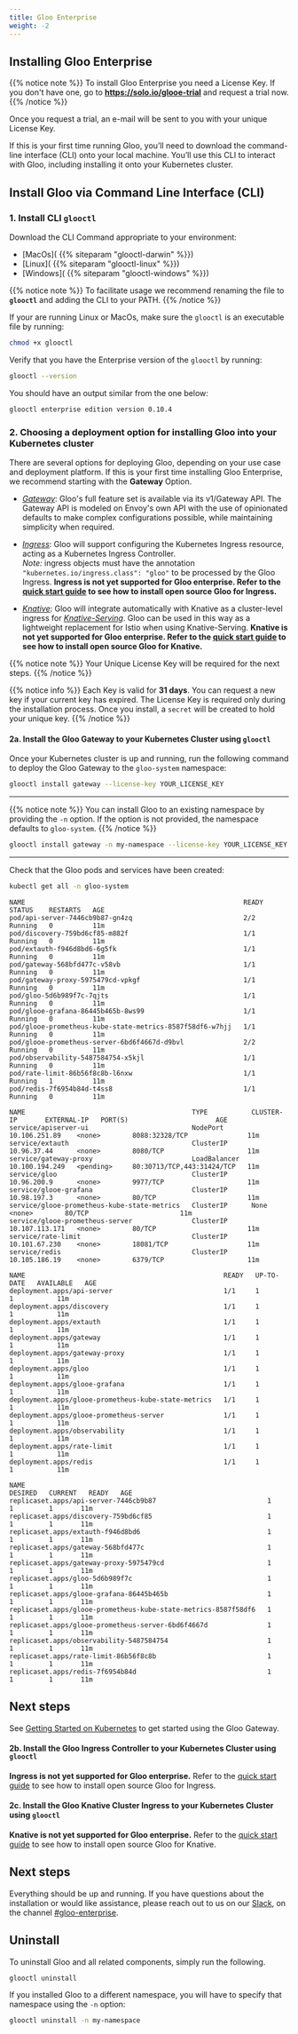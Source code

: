 ```yaml
---
title: Gloo Enterprise
weight: -2
---
```


## Installing Gloo Enterprise

{{% notice note %}}
To install Gloo Enterprise you need a License Key. If you don't have one, go to **https://solo.io/glooe-trial** and request a trial now.
{{% /notice %}} 


Once you request a trial, an e-mail will be sent to you with your unique License Key.

If this is your first time running Gloo, you’ll need to download the command-line interface (CLI) onto your local machine. You’ll use this CLI to interact with Gloo, including installing it onto your Kubernetes cluster.

<a name="cli_install"></a>

## Install Gloo via Command Line Interface (CLI)

### 1. Install CLI `glooctl`

Download the CLI Command appropriate to your environment: 

- [MacOs]( {{% siteparam "glooctl-darwin" %}})
- [Linux]( {{% siteparam "glooctl-linux" %}})
- [Windows]( {{% siteparam "glooctl-windows" %}})


{{% notice note %}}
To facilitate usage we recommend renaming the file to **`glooctl`** and adding the CLI to your PATH.
{{% /notice %}} 


If your are running Linux or MacOs, make sure the `glooctl` is an executable file by running:
```bash
chmod +x glooctl
```

Verify that you have the Enterprise version of the `glooctl` by running:

```bash
glooctl --version
```
You should have an output similar from the one below: 
```bash
glooctl enterprise edition version 0.10.4
```
### 2. Choosing a deployment option for installing Gloo into your Kubernetes cluster

There are several options for deploying Gloo, depending on your use case and deployment platform. If this is your first time installing Gloo Enterprise, we recommend starting with the **Gateway** Option.

* [*Gateway*](#gateway): Gloo's full feature set is available via its v1/Gateway API. The Gateway API is modeled on
Envoy's own API with the use of opinionated defaults to make complex configurations possible, while maintaining
simplicity when required.

* [*Ingress*](#ingress): Gloo will support configuring the Kubernetes Ingress resource, acting as a Kubernetes
Ingress Controller.  
*Note:* ingress objects must have the annotation `"kubernetes.io/ingress.class": "gloo"` to be processed by the Gloo Ingress. **Ingress is not yet supported for Gloo enterprise. Refer to the [quick start guide](../quick_start) to see how to install 
open source Gloo for Ingress.**

* [*Knative*](#knative): Gloo will integrate automatically with Knative as a cluster-level ingress for
[*Knative-Serving*](https://github.com/knative/serving). Gloo can be used in this way as a lightweight replacement
for Istio when using Knative-Serving.  **Knative is not yet supported for Gloo enterprise. Refer to the [quick start guide](../quick_start) to see how to install 
open source Gloo for Knative.**


<a name="gateway"></a>
{{% notice note %}}
Your Unique License Key will be required for the next steps.
{{% /notice %}} 



{{% notice info %}}
Each Key is valid for **31 days**. You can request a new key if your current key has expired.
The License Key is required only during the installation process. Once you install, a `secret` will be created to hold your unique key.
{{% /notice %}} 

#### 2a. Install the Gloo Gateway to your Kubernetes Cluster using `glooctl`

Once your Kubernetes cluster is up and running, run the following command to deploy the Gloo Gateway to the `gloo-system` namespace:

```bash
glooctl install gateway --license-key YOUR_LICENSE_KEY
```

---
{{% notice note %}}
You can install Gloo to an existing namespace by providing the `-n` option. If the option is not provided,
the namespace defaults to `gloo-system`.
{{% /notice  %}}

```bash
glooctl install gateway -n my-namespace --license-key YOUR_LICENSE_KEY
```

---

Check that the Gloo pods and services have been created:

```bash
kubectl get all -n gloo-system
```

```noop
NAME                                                       READY   STATUS    RESTARTS   AGE
pod/api-server-7446cb9b87-gn4zq                            2/2     Running   0          11m
pod/discovery-759bd6cf85-m882f                             1/1     Running   0          11m
pod/extauth-f946d8bd6-6g5fk                                1/1     Running   0          11m
pod/gateway-568bfd477c-v58vb                               1/1     Running   0          11m
pod/gateway-proxy-5975479cd-vpkgf                          1/1     Running   0          11m
pod/gloo-5d6b989f7c-7qjts                                  1/1     Running   0          11m
pod/glooe-grafana-86445b465b-8ws99                         1/1     Running   0          11m
pod/glooe-prometheus-kube-state-metrics-8587f58df6-w7hjj   1/1     Running   0          11m
pod/glooe-prometheus-server-6bd6f4667d-d9bvl               2/2     Running   0          11m
pod/observability-5487584754-x5kjl                         1/1     Running   0          11m
pod/rate-limit-86b56f8c8b-l6nxw                            1/1     Running   1          11m
pod/redis-7f6954b84d-t4ss8                                 1/1     Running   0          11m

NAME                                          TYPE           CLUSTER-IP       EXTERNAL-IP   PORT(S)                      AGE
service/apiserver-ui                          NodePort       10.106.251.89    <none>        8088:32328/TCP               11m
service/extauth                               ClusterIP      10.96.37.44      <none>        8080/TCP                     11m
service/gateway-proxy                         LoadBalancer   10.100.194.249   <pending>     80:30713/TCP,443:31424/TCP   11m
service/gloo                                  ClusterIP      10.96.200.9      <none>        9977/TCP                     11m
service/glooe-grafana                         ClusterIP      10.98.197.3      <none>        80/TCP                       11m
service/glooe-prometheus-kube-state-metrics   ClusterIP      None             <none>        80/TCP                       11m
service/glooe-prometheus-server               ClusterIP      10.107.113.171   <none>        80/TCP                       11m
service/rate-limit                            ClusterIP      10.101.67.230    <none>        18081/TCP                    11m
service/redis                                 ClusterIP      10.105.186.19    <none>        6379/TCP                     11m

NAME                                                  READY   UP-TO-DATE   AVAILABLE   AGE
deployment.apps/api-server                            1/1     1            1           11m
deployment.apps/discovery                             1/1     1            1           11m
deployment.apps/extauth                               1/1     1            1           11m
deployment.apps/gateway                               1/1     1            1           11m
deployment.apps/gateway-proxy                         1/1     1            1           11m
deployment.apps/gloo                                  1/1     1            1           11m
deployment.apps/glooe-grafana                         1/1     1            1           11m
deployment.apps/glooe-prometheus-kube-state-metrics   1/1     1            1           11m
deployment.apps/glooe-prometheus-server               1/1     1            1           11m
deployment.apps/observability                         1/1     1            1           11m
deployment.apps/rate-limit                            1/1     1            1           11m
deployment.apps/redis                                 1/1     1            1           11m

NAME                                                             DESIRED   CURRENT   READY   AGE
replicaset.apps/api-server-7446cb9b87                            1         1         1       11m
replicaset.apps/discovery-759bd6cf85                             1         1         1       11m
replicaset.apps/extauth-f946d8bd6                                1         1         1       11m
replicaset.apps/gateway-568bfd477c                               1         1         1       11m
replicaset.apps/gateway-proxy-5975479cd                          1         1         1       11m
replicaset.apps/gloo-5d6b989f7c                                  1         1         1       11m
replicaset.apps/glooe-grafana-86445b465b                         1         1         1       11m
replicaset.apps/glooe-prometheus-kube-state-metrics-8587f58df6   1         1         1       11m
replicaset.apps/glooe-prometheus-server-6bd6f4667d               1         1         1       11m
replicaset.apps/observability-5487584754                         1         1         1       11m
replicaset.apps/rate-limit-86b56f8c8b                            1         1         1       11m
replicaset.apps/redis-7f6954b84d                                 1         1         1       11m
```

## Next steps
See [Getting Started on Kubernetes](../../user_guides/basic_routing) to get started using the Gloo Gateway.

<a name="ingress"></a>

#### 2b. Install the Gloo Ingress Controller to your Kubernetes Cluster using `glooctl`

**Ingress is not yet supported for Gloo enterprise.** Refer to the [quick start guide](../quick_start) to see how to install 
open source Gloo for Ingress.

<a name="knative"></a>

#### 2c. Install the Gloo Knative Cluster Ingress to your Kubernetes Cluster using `glooctl`

**Knative is not yet supported for Gloo enterprise.** Refer to the [quick start guide](../quick_start) to see how to install 
open source Gloo for Knative.

## Next steps

Everything should be up and running. If you have questions about the installation or would like assistance, please reach out to us on our [Slack](https://slack.solo.io/), on the channel [#gloo-enterprise](https://solo-io.slack.com/app_redirect?channel=gloo-enterprise).

## Uninstall

To uninstall Gloo and all related components, simply run the following.

```bash
glooctl uninstall
```

If you installed Gloo to a different namespace, you will have to specify that namespace using the `-n` option:

```bash
glooctl uninstall -n my-namespace
```

<!-- end -->
